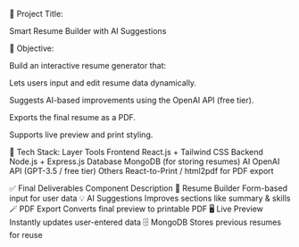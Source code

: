 🧠 Project Title:

Smart Resume Builder with AI Suggestions

🎯 Objective:

Build an interactive resume generator that:

Lets users input and edit resume data dynamically.

Suggests AI-based improvements using the OpenAI API (free tier).

Exports the final resume as a PDF.

Supports live preview and print styling.

🧰 Tech Stack:
Layer	Tools
Frontend	React.js + Tailwind CSS
Backend	Node.js + Express.js
Database	MongoDB (for storing resumes)
AI	OpenAI API (GPT-3.5 / free tier)
Others	React-to-Print / html2pdf for PDF export

✅ Final Deliverables
Component	Description
🧾 Resume Builder	Form-based input for user data
💡 AI Suggestions	Improves sections like summary & skills
🪄 PDF Export	Converts final preview to printable PDF
🖥️ Live Preview	Instantly updates user-entered data
🗄️ MongoDB	Stores previous resumes for reuse
